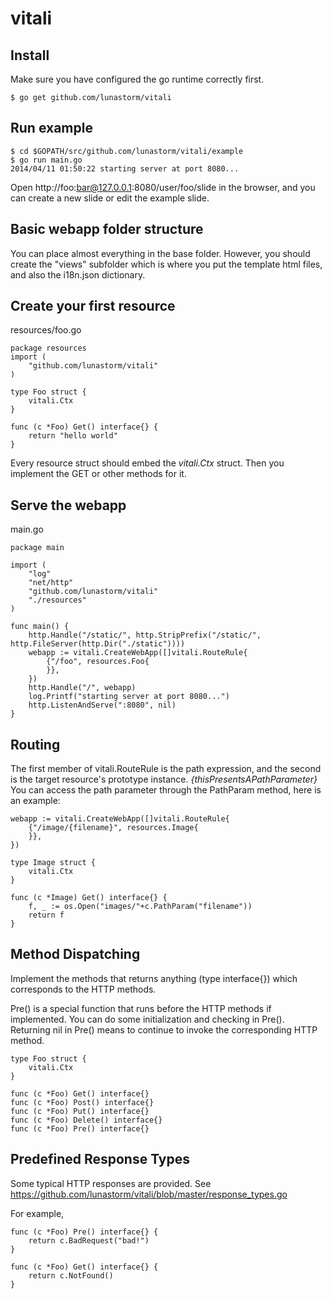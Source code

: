 vitali
======
## Install
Make sure you have configured the go runtime correctly first.

```
$ go get github.com/lunastorm/vitali
```

## Run example
```
$ cd $GOPATH/src/github.com/lunastorm/vitali/example
$ go run main.go
2014/04/11 01:50:22 starting server at port 8080...
```

Open http://foo:bar@127.0.0.1:8080/user/foo/slide in the browser, and you can create a new slide or edit the example slide.

## Basic webapp folder structure
You can place almost everything in the base folder. However, you should create the "views" subfolder which is where you put the template html files, and also the i18n.json dictionary.

## Create your first resource
resources/foo.go
```
package resources
import (
    "github.com/lunastorm/vitali"
)

type Foo struct {
    vitali.Ctx
}

func (c *Foo) Get() interface{} {
    return "hello world"
}
```
Every resource struct should embed the _vitali.Ctx_ struct. Then you implement the GET or other methods for it.

## Serve the webapp
main.go
```
package main

import (
    "log"
    "net/http"
    "github.com/lunastorm/vitali"
    "./resources"
)

func main() {
    http.Handle("/static/", http.StripPrefix("/static/", http.FileServer(http.Dir("./static"))))
    webapp := vitali.CreateWebApp([]vitali.RouteRule{
        {"/foo", resources.Foo{
        }}, 
    })  
    http.Handle("/", webapp)
    log.Printf("starting server at port 8080...")
    http.ListenAndServe(":8080", nil)
}
```

## Routing
The first member of vitali.RouteRule is the path expression, and the second is the target resource's prototype instance. _{thisPresentsAPathParameter}_ You can access the path parameter through the PathParam method, here is an example:
```
webapp := vitali.CreateWebApp([]vitali.RouteRule{
    {"/image/{filename}", resources.Image{
    }},
})

type Image struct {
    vitali.Ctx
}

func (c *Image) Get() interface{} {
    f, _ := os.Open("images/"+c.PathParam("filename"))
    return f
}
```

## Method Dispatching
Implement the methods that returns anything (type interface{}) which corresponds to the HTTP methods.

Pre() is a special function that runs before the HTTP methods if implemented. You can do some initialization and checking in Pre(). Returning nil in Pre() means to continue to invoke the corresponding HTTP method.
```
type Foo struct {
    vitali.Ctx
}

func (c *Foo) Get() interface{}
func (c *Foo) Post() interface{}
func (c *Foo) Put() interface{}
func (c *Foo) Delete() interface{}
func (c *Foo) Pre() interface{}
```

## Predefined Response Types
Some typical HTTP responses are provided. See https://github.com/lunastorm/vitali/blob/master/response_types.go

For example,
```
func (c *Foo) Pre() interface{} {
    return c.BadRequest("bad!")
}

func (c *Foo) Get() interface{} {
    return c.NotFound()
}
```
